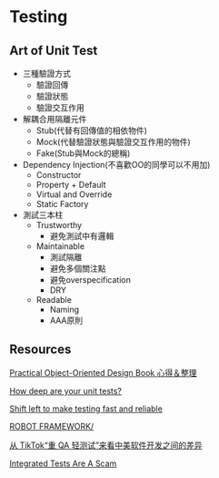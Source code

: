 # Testing

## Art of Unit Test

- 三種驗證方式
  - 驗證回傳
  - 驗證狀態
  - 驗證交互作用
- 解耦合用隔離元件
  - Stub(代替有回傳值的相依物件)
  - Mock(代替驗證狀態與驗證交互作用的物件)
  - Fake(Stub與Mock的總稱)
- Dependency Injection(不喜歡OO的同學可以不用加)
  - Constructor
  - Property + Default
  - Virtual and Override
  - Static Factory
- 測試三本柱
  - Trustworthy
    - 避免測試中有邏輯
  - Maintainable
    - 測試隔離
    - 避免多個關注點
    - 避免overspecification
    - DRY
  - Readable
    - Naming
    - AAA原則

## Resources

[Practical Object-Oriented Design Book 心得＆整理](https://zxuanhong.medium.com/practical-object-oriented-design-book-%E5%BF%83%E5%BE%97-%E6%95%B4%E7%90%86-9-final-11c461ca2b0a)

[How deep are your unit tests?](https://stackoverflow.com/questions/153234/how-deep-are-your-unit-tests/153565?fbclid=IwAR2yFCD6RBmtazgMlEumBHdh744CWfHNHPZFX-fpJqWDaHiWgEs8N-onZ84)

[Shift left to make testing fast and reliable](https://docs.microsoft.com/en-us/devops/develop/shift-left-make-testing-fast-reliable)

[ROBOT FRAMEWORK/](https://robotframework.org/)

[从 TikTok“重 QA 轻测试”来看中美软件开发之间的差异](https://www.infoq.cn/article/jm0g5zKl3osu8hUGIBNa)

[Integrated Tests Are A Scam](https://blog.thecodewhisperer.com/permalink/integrated-tests-are-a-scam)
